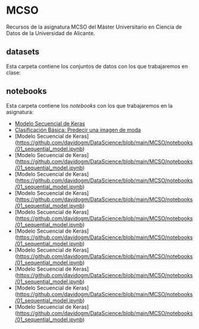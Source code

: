 # MCSO
Recursos de la asignatura MCSO del Máster Universitario en Ciencia de Datos de la Universidad de Alicante.

## datasets
Esta carpeta contiene los conjuntos de datos con los que trabajaremos en clase:


## notebooks
Esta carpeta contiene los *notebooks* con los que trabajaremos en la asignatura:
* [Modelo Secuencial de Keras](https://github.com/davidogm/DataScience/blob/main/MCSO/notebooks/01_sequential_model.ipynb) 
* [Clasificación Básica: Predecir una imagen de moda](https://github.com/davidogm/DataScience/blob/main/MCSO/notebooks/02_classification.ipynb)
* [Modelo Secuencial de Keras] (https://github.com/davidogm/DataScience/blob/main/MCSO/notebooks/01_sequential_model.ipynb)
* [Modelo Secuencial de Keras] (https://github.com/davidogm/DataScience/blob/main/MCSO/notebooks/01_sequential_model.ipynb)
* [Modelo Secuencial de Keras] (https://github.com/davidogm/DataScience/blob/main/MCSO/notebooks/01_sequential_model.ipynb)
* [Modelo Secuencial de Keras] (https://github.com/davidogm/DataScience/blob/main/MCSO/notebooks/01_sequential_model.ipynb)
* [Modelo Secuencial de Keras] (https://github.com/davidogm/DataScience/blob/main/MCSO/notebooks/01_sequential_model.ipynb)
* [Modelo Secuencial de Keras] (https://github.com/davidogm/DataScience/blob/main/MCSO/notebooks/01_sequential_model.ipynb)
* [Modelo Secuencial de Keras] (https://github.com/davidogm/DataScience/blob/main/MCSO/notebooks/01_sequential_model.ipynb)
* [Modelo Secuencial de Keras] (https://github.com/davidogm/DataScience/blob/main/MCSO/notebooks/01_sequential_model.ipynb)
* [Modelo Secuencial de Keras] (https://github.com/davidogm/DataScience/blob/main/MCSO/notebooks/01_sequential_model.ipynb)
* [Modelo Secuencial de Keras] (https://github.com/davidogm/DataScience/blob/main/MCSO/notebooks/01_sequential_model.ipynb)

